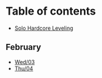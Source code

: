 # Table of contents

* [Solo Hardcore Leveling](README.md)

## February

* [Wed/03](feb/03.md)
* [Thu/04](feb/04.md)

